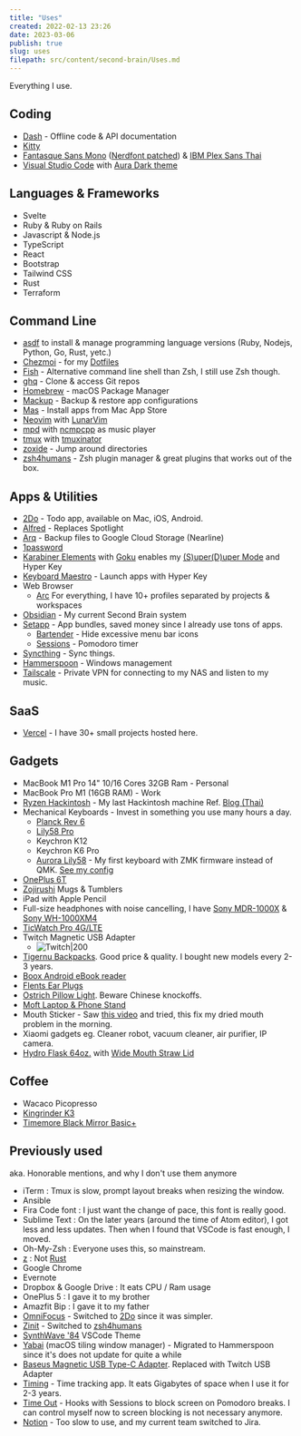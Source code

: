 ```yaml
---
title: "Uses"
created: 2022-02-13 23:26
date: 2023-03-06
publish: true
slug: uses
filepath: src/content/second-brain/Uses.md
---
```


Everything I use.

## Coding

*   [Dash](https://kapeli.com/dash) - Offline code & API documentation
*   [Kitty](https://sw.kovidgoyal.net/kitty)
*   [Fantasque Sans Mono](https://github.com/belluzj/fantasque-sans) ([Nerdfont patched](https://github.com/ryanoasis/nerd-fonts/tree/master/patched-fonts/FantasqueSansMono)) & [IBM Plex Sans Thai](https://github.com/IBM/plex/tree/master/IBM-Plex-Sans-Thai)
*   [Visual Studio Code](https://code.visualstudio.com) with [Aura Dark theme](https://github.com/daltonmenezes/aura-theme)

## Languages & Frameworks

*   Svelte
*   Ruby & Ruby on Rails
*   Javascript & Node.js
*   TypeScript
*   React
*   Bootstrap
*   Tailwind CSS
*   Rust
*   Terraform

## Command Line

*   [asdf](https://asdf-vm.com) to install & manage programming language versions (Ruby, Nodejs, Python, Go, Rust, yetc.)
*   [Chezmoi](https://www.chezmoi.io) - for my [Dotfiles](https://github.com/narze/dotfiles)
*   [Fish](https://fishshell.com) - Alternative command line shell than Zsh, I still use Zsh though.
*   [ghq](https://github.com/x-motemen/ghq) - Clone & access Git repos
*   [Homebrew](http://brew.sh) - macOS Package Manager
*   [Mackup](https://github.com/lra/mackup) - Backup & restore app configurations
*   [Mas](https://github.com/mas-cli/mas) - Install apps from Mac App Store
*   [Neovim](https://neovim.io) with [LunarVim](https://lunarvim.org)
*   [mpd](https://www.musicpd.org) with [ncmpcpp](https://rybczak.net/ncmpcpp) as music player
*   [tmux](https://github.com/tmux/tmux) with [tmuxinator](https://github.com/tmuxinator/tmuxinator)
*   [zoxide](https://github.com/ajeetdsouza/zoxide) - Jump around directories
*   [zsh4humans](https://github.com/romkatv/zsh4humans) - Zsh plugin manager & great plugins that works out of the box.

## Apps & Utilities

*   [2Do](https://www.2doapp.com) - Todo app, available on Mac, iOS, Android.
*   [Alfred](https://www.alfredapp.com) - Replaces Spotlight
*   [Arq](https://www.arqbackup.com) - Backup files to Google Cloud Storage (Nearline)
*   [1password](https://1password.com)
*   [Karabiner Elements](https://github.com/pqrs-org/Karabi,ner-Elements) with [Goku](https://github.com/yqrashawn/GokuRakuJoudo) enables my [(S)uper(D)uper Mode](https://github.com/jasonrudolph/keyboard/#super-duper-mode) and Hyper Key
*   [Keyboard Maestro](https://www.keyboardmaestro.com) - Launch apps with Hyper Key
*   Web Browser
    *   [Arc](https://arc.net) For everything, I have 10+ profiles separated by projects & workspaces
*   [Obsidian](https://obsidian.md) - My current Second Brain system
*   [Setapp](https://setapp.com) - App bundles, saved money since I already use tons of apps.
    *   [Bartender](https://setapp.com/apps/bartender) - Hide excessive menu bar icons
    *   [Sessions](https://setapp.com/apps/session) - Pomodoro timer
*   [Syncthing](https://syncthing.net) - Sync things.
*   [Hammerspoon](https://www.hammerspoon.org) - Windows management
*   [Tailscale](https://tailscale.com) - Private VPN for connecting to my NAS and listen to my music.

## SaaS

*   [Vercel](https://vercel.com) - I have 30+ small projects hosted here.

## Gadgets

*   MacBook M1 Pro 14" 10/16 Cores 32GB Ram - Personal
*   MacBook Pro M1 (16GB RAM) - Work
*   [Ryzen Hackintosh](https://github.com/narze/hackintosh-rog-strix-b550i-gaming) - My last Hackintosh machine Ref. [Blog (Thai)](https://narze.medium.com/the-last-hackintosh-1-%E0%B9%80%E0%B8%A1%E0%B8%B7%E0%B9%88%E0%B8%AD%E0%B8%95%E0%B9%89%E0%B8%AD%E0%B8%87%E0%B9%80%E0%B8%A5%E0%B8%B7%E0%B8%AD%E0%B8%81%E0%B8%A3%E0%B8%B0%E0%B8%AB%E0%B8%A7%E0%B9%88%E0%B8%B2%E0%B8%87-ryzen-%E0%B8%81%E0%B8%B1%E0%B8%9A-m1-35807baccab8)
*   Mechanical Keyboards - Invest in something you use many hours a day.
    *   [Planck Rev 6](https://drop.com/buy/planck-mechanical-keyboard)
    *   [Lily58 Pro](https://keyhive.xyz/shop/lily58)
    *   Keychron K12
    *   Keychron K6 Pro
    *   [Aurora Lily58](https://splitkb.com/collections/keyboard-kits/products/aurora-lily58-pcb-kit) - My first keyboard with ZMK firmware instead of QMK. [See my config](https://github.com/narze/zmk-config)
*   [OnePlus 6T](http://oneplus.com)
*   [Zojirushi](https://www.zojirushi.com) Mugs & Tumblers
*   iPad with Apple Pencil
*   Full-size headphones with noise cancelling, I have [Sony MDR-1000X](https://www.sony.co.th/en/electronics/headband-headphones/mdr-1000x) & [Sony WH-1000XM4](https://www.sony.co.th/en/electronics/headband-headphones/wh-1000xm4)
*   [TicWatch Pro 4G/LTE](https://www.mobvoi.com/us/pages/ticwatchpro4g)
*   Twitch Magnetic USB Adapter
    *   ![Twitch|200](/Images/Twitch_usb_adapter.png)
*   [Tigernu Backpacks](https://www.tigernustore.com). Good price & quality. I bought new models every 2-3 years.
*   [Boox Android eBook reader](https://www.amazon.com/BOOX-Nova-Pro-Reader-Android/dp/B07L95KPFM/ref=sr_1_2?keywords=boox+nova\&qid=1569171355\&s=electronics\&sr=1-2)
*   [Flents Ear Plugs](https://www.amazon.com/Flents-Quiet-Contour-Plugs-Pair/dp/B00IZCHYH2)
*   [Ostrich Pillow Light](https://ostrichpillow.com/products/ostrichpillow-light-reversible). Beware Chinese knockoffs.
*   [Moft Laptop & Phone Stand](https://www.moft.us)
*   Mouth Sticker - Saw [this video](https://www.youtube.com/watch?v=nl8LQrbMdqQ) and tried, this fix my dried mouth problem in the morning.
*   Xiaomi gadgets eg. Cleaner robot, vacuum cleaner, air purifier, IP camera.
*   [Hydro Flask 64oz.](https://www.hydroflask.com/64-oz-wide-mouth) with [Wide Mouth Straw Lid](https://www.hydroflask.com/wide-mouth-straw-lid)

## Coffee

*   Wacaco Picopresso
*   [Kingrinder K3](https://www.kingrinder.com)
*   [Timemore Black Mirror Basic+](https://en.timemore.com/taimochanpin/heijingdianzicheng/heijingbasicdianzicheng)

## Previously used

aka. Honorable mentions, and why I don't use them anymore

*   iTerm : Tmux is slow, prompt layout breaks when resizing the window.
*   Ansible
*   Fira Code font : I just want the change of pace, this font is really good.
*   Sublime Text : On the later years (around the time of Atom editor), I got less and less updates. Then when I found that VSCode is fast enough, I moved.
*   Oh-My-Zsh : Everyone uses this, so mainstream.
*   [z](https://github.com/rupa/z) : Not [Rust](https://github.com/ajeetdsouza/zoxide)
*   Google Chrome
*   Evernote
*   Dropbox & Google Drive : It eats CPU / Ram usage
*   OnePlus 5 : I gave it to my brother
*   Amazfit Bip : I gave it to my father
*   [OmniFocus](https://www.omnigroup.com/omnifocus) - Switched to [2Do](https://www.2doapp.com) since it was simpler.
*   [Zinit](https://github.com/zdharma-continuum/zinit) - Switched to [zsh4humans](https://github.com/romkatv/zsh4humans)
*   [SynthWave '84](https://marketplace.visualstudio.com/items?itemName=RobbOwen.synthwave-vscode) VSCode Theme
*   [Yabai](https://github.com/koekeishiya/yabai) (macOS tiling window manager) - Migrated to Hammerspoon since it's does not update for quite a while
*   [Baseus Magnetic USB Type-C Adapter](https://www.aliexpress.com/item/32924186463.html?spm=a2g0s.9042311.0.0.31684c4dQKyJRk). Replaced with Twitch USB Adapter
*   [Timing](https://setapp.com/apps/timing) - Time tracking app. It eats Gigabytes of space when I use it for 2-3 years.
*   [Time Out](https://setapp.com/apps/time-out) - Hooks with Sessions to block screen on Pomodoro breaks. I can control myself now to screen blocking is not necessary anymore.
*   [Notion](https://notion.so) - Too slow to use, and my current team switched to Jira.

